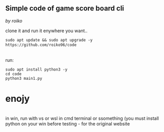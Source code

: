## Simple code of game score board cli

*by roiko* 

clone it and run it enywhere you want.. 

```markdown
sudo apt update && sudo apt upgrade -y
https://github.com/roiko96/code
```
<br> run: </br>
```
sudo apt install python3 -y 
cd code
python3 main1.py
```
# enojy
<br> in win, run with vs or wsl in cmd terminal or ssomething (you must install python on your win before testing - for the original website </br>
